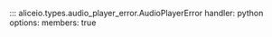 ::: aliceio.types.audio_player_error.AudioPlayerError
    handler: python
    options:
      members: true
